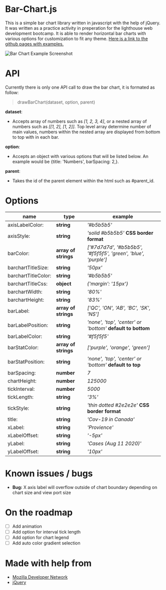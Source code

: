 # Bar-Chart.js

This is a simple bar chart library written in javascript with the help of jQuery. It was written as a practice activity in preperation for the lighthouse web development bootcamp. It is able to render horizontal bar charts with various options for customization to fit any theme. [Here is a link to the github pages with examples.](https://nx915.github.io/Bar-Chart/)

![Bar Chart Example Screenshot](https://i.imgur.com/xvVc2ra.png)

# API
Currently there is only one API call to draw the bar chart, it is formated as follow:
> drawBarChart(dataset, option, parent)

**dataset**: 
* Accepts array of numbers such as *[1, 2, 3, 4]*, or a nested array of numbers such as *[[1, 2], [1, 2]]*. Top level array determine number of main values, numbers within the nested array are displayed from bottom to top with in each bar.

**option**: 
* Accepts an object with various options that will be listed below. An example would be {title: 'Numbers', barSpacing: 2,}.

**parent**: 
* Takes the id of the parent element within the html such as #parent_id.

# Options
name | type | example
--- | --- | ---
axisLabelColor:| **string**| *'#b5b5b5'*
axisStyle:| **string**| *'solid #b5b5b5'* **CSS border format**
barColor:| **array of strings**| *['#7d7d7d', '#b5b5b5', '#f5f5f5', 'green', 'blue', 'purple']*
barchartTitleSize:| **string**| *'50px'*
barchartTitleColor:| **string**| *'#b5b5b5'*
barchartTitleCss:| **object**| *{'margin': '15px'}*
barchartWidth:| **string**| *'80%'*
barchartHeight:| **string**| *'83%'*
barLabel:| **array of strings**| *['QC', 'ON', 'AB', 'BC', 'SK', 'NS']*
barLabelPosition:| **string**| *'none', 'top', 'center' or 'bottom'* **default to bottom**
barLabelColor:| **string**| *'#f5f5f5'*
barStatColor:| **array of strings**| *['purple', 'orange', 'green']*
barStatPosition:| **string**| *'none', 'top', 'center' or 'bottom'* **default to top**
barSpacing:| **number**| *7*
chartHeight:| **number**| *125000*
tickInterval:| **number**| *5000*
tickLength:| **string**| *'3%'*
tickStyle:| **string**| *'thin dotted #2e2e2e'* **CSS border format**
title:| **string**| *'Cov-19 in Canada'*
xLabel:| **string**| *'Provience'*
xLabelOffset:| **string**| *'-5px'*
yLabel:| **string**| *'Cases (Aug 11 2020)'*
yLabelOffset:| **string**| *'10px'*

# Known issues / bugs
* **Bug:** X axis label will overflow outside of chart boundary depending on chart size and view port size

# On the roadmap
- [ ] Add animation
- [ ] Add option for interval tick length
- [ ] Add option for chart legend
- [ ] Add auto color gradient selection

# Made with help from
* [Mozilla Developer Network](https://developer.mozilla.org)
* [jQuery](https://jquery.com)
